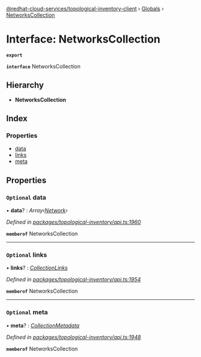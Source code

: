 [@redhat-cloud-services/topological-inventory-client](../README.md) › [Globals](../globals.md) › [NetworksCollection](networkscollection.md)

# Interface: NetworksCollection

**`export`** 

**`interface`** NetworksCollection

## Hierarchy

* **NetworksCollection**

## Index

### Properties

* [data](networkscollection.md#optional-data)
* [links](networkscollection.md#optional-links)
* [meta](networkscollection.md#optional-meta)

## Properties

### `Optional` data

• **data**? : *Array‹[Network](network.md)›*

*Defined in [packages/topological-inventory/api.ts:1960](https://github.com/fhlavac/javascript-clients/blob/master/packages/topological-inventory/api.ts#L1960)*

**`memberof`** NetworksCollection

___

### `Optional` links

• **links**? : *[CollectionLinks](collectionlinks.md)*

*Defined in [packages/topological-inventory/api.ts:1954](https://github.com/fhlavac/javascript-clients/blob/master/packages/topological-inventory/api.ts#L1954)*

**`memberof`** NetworksCollection

___

### `Optional` meta

• **meta**? : *[CollectionMetadata](collectionmetadata.md)*

*Defined in [packages/topological-inventory/api.ts:1948](https://github.com/fhlavac/javascript-clients/blob/master/packages/topological-inventory/api.ts#L1948)*

**`memberof`** NetworksCollection
